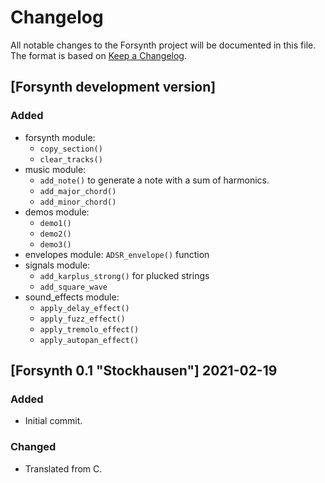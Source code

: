 # Changelog
All notable changes to the Forsynth project will be documented in this file.
The format is based on [Keep a Changelog](https://keepachangelog.com/en/1.0.0/).


## [Forsynth development version]

### Added
- forsynth module:
  - `copy_section()`
  - `clear_tracks()`
- music module:
  - `add_note()` to generate a note with a sum of harmonics.
  - `add_major_chord()`
  - `add_minor_chord()`
- demos module:
  - `demo1()`
  - `demo2()`
  - `demo3()`
- envelopes module: `ADSR_envelope()` function
- signals module: 
  - `add_karplus_strong()` for plucked strings
  - `add_square_wave`
- sound_effects module: 
  - `apply_delay_effect()`
  - `apply_fuzz_effect()`
  - `apply_tremolo_effect()`
  - `apply_autopan_effect()`

## [Forsynth 0.1 "Stockhausen"] 2021-02-19

### Added
- Initial commit.

### Changed
- Translated from C.
